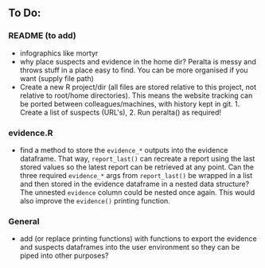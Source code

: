 ## To Do:

### README (to add)
- infographics like mortyr
- why place suspects and evidence in the home dir? Peralta is messy and throws
  stuff in a place easy to find. You can be more organised if you want (supply
  file path)
- Create a new R project/dir (all files are stored relative to this project,
  not relative to root/home directories). This means the website tracking can
  be ported between colleagues/machines, with history kept in git. 1. Create a 
  list of suspects (URL's), 2. Run peralta() as required!

### evidence.R
- find a method to store the `evidence_*` outputs into the evidence
  dataframe. That way, `report_last()` can recreate a report using the last
  stored values so the latest report can be retrieved at any point. Can the
  three required `evidence_*` args from `report_last()` be wrapped in a list and
  then stored in the evidence dataframe in a nested data structure? The unnested
  `evidence` column could be nested once again. This would also improve the 
  `evidence()` printing function. 

### General
- add (or replace printing functions) with functions to export the evidence and
  suspects dataframes into the user environment so they can be piped into other
  purposes?